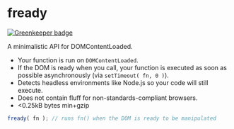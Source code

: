 # fready

[![Greenkeeper badge](https://badges.greenkeeper.io/maxkfranz/fready.svg)](https://greenkeeper.io/)

A minimalistic API for DOMContentLoaded.  

- Your function is run on `DOMContentLoaded`.
- If the DOM is ready when you call, your function is executed as soon as possible asynchronously (via `setTimeout( fn, 0 )`).
- Detects headless environments like Node.js so your code will still execute.
- Does not contain fluff for non-standards-compliant browsers.
- <0.25kB bytes min+gzip

```js
fready( fn ); // runs fn() when the DOM is ready to be manipulated
```
